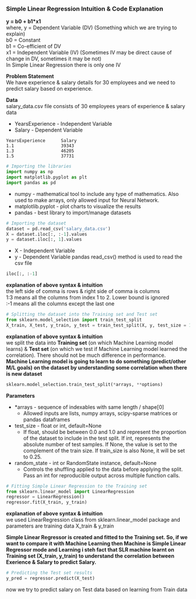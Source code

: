 ### Simple Linear Regression Intuition & Code Explanation

**y = b0 + b1*x1**  
where, y = Dependent Variable (DV) (Something which we are trying to explain)  
       b0 = Constant  
       b1 = Co-efficient of DV  
       x1 = Independent Variable (IV) (Sometimes IV may be direct cause of change in DV, sometimes it may be not)  
In Simple Linear Regression there is only one IV  

**Problem Statement**  
We have experience & salary details for 30 employees and we need to predict salary based on experience.

**Data**  
salary_data.csv file consists of 30 employees years of experience & salary data  
- YearsExperience - Independent Variable
- Salary - Dependent Variable

```csv
YearsExperience      Salary
1.1                  39343
1.3                  46205
1.5                  37731
```

```python
# Importing the libraries
import numpy as np
import matplotlib.pyplot as plt
import pandas as pd
```
- numpy - mathematical tool to include any type of mathematics. Also used to make arrays, only allowed input for Neural Network.
- matplotlib.pyplot - plot charts to visualize the results
- pandas - best library to import/manage datasets

```python
# Importing the dataset
dataset = pd.read_csv('salary_data.csv')
X = dataset.iloc[:, :-1].values
y = dataset.iloc[:, 1].values
```
- X - Independent Variable
- y - Dependent Variable
pandas read_csv() method is used to read the csv file  
```python
iloc[:, :-1]
```  
**explanation of above syntax & intuition**    
the left side of comma is rows & right side of comma is columns  
1:3 means all the columns from index 1 to 2. Lower bound is ignored  
:-1 means all the columns except the last one  
```python
# Splitting the dataset into the Training set and Test set
from sklearn.model_selection import train_test_split
X_train, X_test, y_train, y_test = train_test_split(X, y, test_size = 1/3, random_state = 0)
```
**explanation of above syntax & intuition**  
we split the data into **Training set** (on which Machine Learning model learns) & **Test set** (on which we test if Machine Learning model learned the correlation). There should not be much difference in performance.  
**Machine Learning model is going to learn to do something (predict/other M/L goals) on the dataset by understanding some correlation when there is new dataset**  
```python
sklearn.model_selection.train_test_split(*arrays, **options)
```
**Parameters**  
- *arrays - sequence of indexables with same length / shape[0]
  - Allowed inputs are lists, numpy arrays, scipy-sparse matrices or pandas dataframes
- test_size - float or int, default=None
  - If float, should be between 0.0 and 1.0 and represent the proportion of the dataset to include in the test split. If int, represents the absolute number of test samples. If None, the value is set to the complement of the train size. If train_size is also None, it will be set to 0.25.
- random_state - int or RandomState instance, default=None
  - Controls the shuffling applied to the data before applying the split. Pass an int for reproducible output across multiple function calls.
```python
# Fitting Simple Linear Regression to the Training set
from sklearn.linear_model import LinearRegression
regressor = LinearRegression()
regressor.fit(X_train, y_train)
```
**explanation of above syntax & intuition**  
we used LinearRegression class from sklearn.linear_model package and parameters are training data X_train & y_train  

**Simple Linear Regressor is created and fitted to the Training set. So, if we want to compare it with Machine Learning then Machine is Simple Linear Regressor mode and Learning i steh fact that SLR machine learnt on Training set (X_train, y_train) to understand the correlation between Exerience & Salary to predict Salary.**  
```python
# Predicting the Test set results
y_pred = regressor.predict(X_test)
```
now we try to predict salary on Test data based on learning from Train data  
